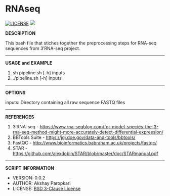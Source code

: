 RNAseq
======

[![LICENSE](https://img.shields.io/badge/license-BSD%203--Clause-blue.svg?style=plastic)](https://github.com/akshayparopkari/RNAseq/blob/master/LICENSE.md)
![](https://img.shields.io/github/repo-size/akshayparopkari/RNAseq.svg?label=Repo%20Size&style=social)

**DESCRIPTION**

This bash file that stiches together the preprocessing steps for RNA-seq sequences from 3′RNA-seq project.

---

**USAGE and EXAMPLE**

1. sh pipeline.sh [-h] inputs
2. ./pipeline.sh [-h] inputs

---

**OPTIONS**

inputs: Directory containing all raw sequence FASTQ files

---

**REFERENCES**

1. 3′RNA-seq - https://www.rna-seqblog.com/for-model-species-the-3-rna-seq-method-might-more-accurately-detect-differential-expression/
2. BBTools Suite - https://jgi.doe.gov/data-and-tools/bbtools/
3. FastQC - http://www.bioinformatics.babraham.ac.uk/projects/fastqc/
4. STAR - https://github.com/alexdobin/STAR/blob/master/doc/STARmanual.pdf

---

**SCRIPT INFORMATION**

- VERSION: 0.0.2
- AUTHOR: Akshay Paropkari
- LICENSE: [BSD 3-Clause License](LICENSE.md)
